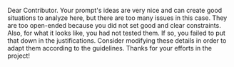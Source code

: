 Dear Contributor. Your prompt's ideas are very nice and can create good situations to analyze here, but there are too many issues in this case. They are too open-ended because you did not set good and clear constraints. Also, for what it looks like, you had not tested them. If so, you failed to put that down in the justifications.
Consider modifying these details in order to adapt them according to the guidelines.
Thanks for your efforts in the project!